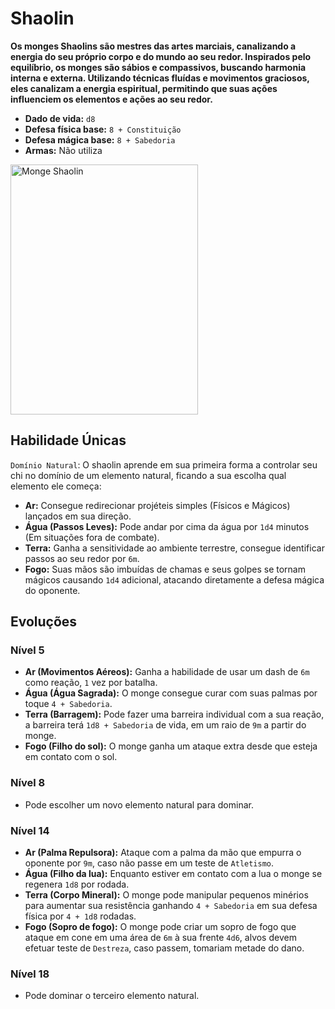 # Shaolin
**Os monges Shaolins são mestres das artes marciais, canalizando a energia do seu próprio corpo e do mundo ao seu redor. Inspirados pelo equilíbrio, os monges são sábios e compassivos, buscando harmonia interna e externa. Utilizando técnicas fluídas e movimentos graciosos, eles canalizam a energia espiritual, permitindo que suas ações influenciem os elementos e ações ao seu redor.**

- **Dado de vida:** `d8`
- **Defesa física base:** `8 + Constituição`
- **Defesa mágica base:** `8 + Sabedoria`
- **Armas:** Não utiliza

<img src="" alt="Monge Shaolin" style="height: 400px; width:300px;"/>

## Habilidade Únicas
`Domínio Natural`: O shaolin aprende em sua primeira forma a controlar seu chi no domínio de um elemento natural, ficando a sua escolha qual elemento ele começa:
- **Ar:** Consegue redirecionar projéteis simples (Físicos e Mágicos) lançados em sua direção.
- **Água (Passos Leves):** Pode andar por cima da água por `1d4` minutos (Em situações fora de combate).
- **Terra:** Ganha a sensitividade ao ambiente terrestre, consegue identificar passos ao seu redor por `6m`.
- **Fogo:** Suas mãos são imbuídas de chamas e seus golpes se tornam mágicos causando `1d4` adicional, atacando diretamente a defesa mágica do oponente.

## Evoluções
### Nível 5
- **Ar (Movimentos Aéreos):** Ganha a habilidade de usar um dash de `6m` como reação, `1` vez por batalha.
- **Água (Água Sagrada):** O monge consegue curar com suas palmas por toque `4 + Sabedoria`.
- **Terra (Barragem):** Pode fazer uma barreira individual com a sua reação, a barreira terá `1d8 + Sabedoria` de vida, em um raio de `9m` a partir do monge.
- **Fogo (Filho do sol):** O monge ganha um ataque extra desde que esteja em contato com o sol.

### Nível 8
- Pode escolher um novo elemento natural para dominar.

### Nível 14
- **Ar (Palma Repulsora):** Ataque com a palma da mão que empurra o oponente por `9m`, caso não passe em um teste de `Atletismo`.
- **Água (Filho da lua):** Enquanto estiver em contato com a lua o monge se regenera `1d8` por rodada.
- **Terra (Corpo Mineral):** O monge pode manipular pequenos minérios para aumentar sua resistência ganhando `4 + Sabedoria` em sua defesa física por `4 + 1d8` rodadas.
- **Fogo (Sopro de fogo):** O monge pode criar um sopro de fogo que ataque em cone em uma área de `6m` à sua frente `4d6`, alvos devem efetuar teste de `Destreza`, caso passem, tomariam metade do dano.

### Nível 18
- Pode dominar o terceiro elemento natural.
